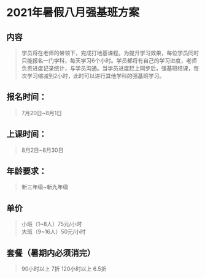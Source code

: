# 2021年暑假八月强基班方案

## 内容
  >学员将在老师的带领下，完成打地基课程。为提升学习效果，每位学员同时只能报名一门学科，每天学习6个小时。学员都将有自己的学习进度，老师负责进度记录统计，与学员沟通。当学员进度赶上同步后，强基班结课，每次学习缩减到2小时，此时可以进行其他学科的强基班学习。

## 报名时间：
  >7月20日~8月1日

## 上课时间：
  >8月2日~8月30日

## 年龄要求： 
  >新三年级~新九年级

## 单价  
  > 小班（1~8人）75元/小时  
  > 大班（9~16人）50元/小时

## 套餐（暑期内必须消完）
  > 90小时以上 7折
  > 120小时以上 6.5折
